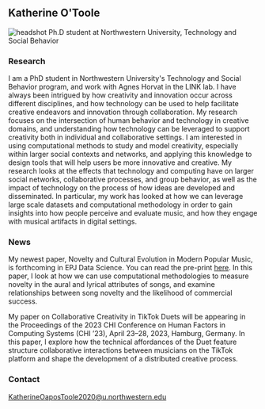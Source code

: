 
## Katherine O'Toole
![headshot](/About/docs/assets/KOHeadshot.jpg)
Ph.D student at Northwestern University, Technology and Social Behavior



### Research

I am a PhD student in Northwestern University's Technology and Social Behavior program, and work with Agnes Horvat in the LINK lab. I have always been intrigued by how creativity and innovation occur across different disciplines, and how technology can be used to help facilitate creative endeavors and innovation through collaboration. My research focuses on the intersection of human behavior and technology in creative domains, and understanding how technology can be leveraged to support creativity both in individual and collaborative settings. I am interested in using computational methods to study and model creativity, especially within larger social contexts and networks, and applying this knowledge to design tools that will help users be more innovative and creative. My research looks at the effects that technology and computing have on larger social networks, collaborative processes, and group behavior, as well as the impact of technology on the process of how ideas are developed and disseminated. In particular, my work has looked at how we can leverage large scale datasets and computational methodology in order to gain insights into how people perceive and evaluate music, and how they engage with musical artifacts in digital settings.


### News 
My newest paper, Novelty and Cultural Evolution in Modern Popular Music, is forthcoming in EPJ Data Science. You can read the pre-print [here](https://github.com/kmotoole/About/raw/gh-pages/Music_Novelty___EPJ_tex_file.pdf). In this paper, I look at how we can use computational methodologies to measure novelty in the aural and lyrical attributes of songs, and examine relationships between song novelty and the likelihood of commercial success.

My paper on Collaborative Creativity in TikTok Duets will be appearing in the Proceedings of the 2023 CHI Conference on Human Factors
in Computing Systems (CHI ’23), April 23–28, 2023, Hamburg, Germany. In this paper, I explore how the technical affordances of the Duet feature structure collaborative interactions between musicians on the TikTok platform and shape the development of a distributed creative process.



### Contact

KatherineOaposToole2020@u.northwestern.edu
